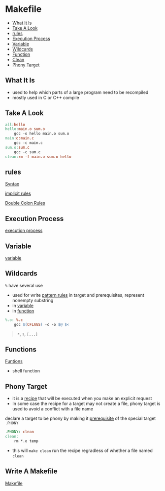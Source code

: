 # Makefile

* [What It Is](#what-it-is)
* [Take A Look ](#take-a-look-)
* [rules](#rules)
* [Execution Process](#execution-process)
* [Variable](#variable)
* [Wildcards](#wildcards)
* [Function](#function)
* [Clean](#clean)
* [Phony Target](#phony-target)

## What It Is

- used to help which parts of a large program need to be recompiled
- mostly used in C or C++ compile

## Take A Look 

```makefile
all:hello
hello:main.o sum.o
    gcc -o hello main.o sum.o
main:o:main.c
    gcc -c main.c
sum.o:sum.c
    gcc -c sum.c
clean:rm -f main.o sum.o hello
```

## rules

[Syntax](makefile-syntax.md)

[implicit rules](makefile-implicit-rules.md)

[Double Colon Rules]()

## Execution Process

[execution process](makefile-execution-process.md)

## Variable

[variable](makefile-variable.md)

## Wildcards

`%` have several use

- used for write [pattern rules](makefile-implicit-rules.md) in target and prerequisites, represent nonempty substring
- in [variable]()
- in [function]()

```makefile
%.o: %.c
    gcc $(CFLAGS) -c -o $@ $<
```

> `*`, `?`, `[...]` 

## Functions

[Funtions](makefile-functions.md)

- shell function

## Phony Target

- it is a [recipe](#rules) that will be executed when you make an explicit request
- In some case the recipe for a target may not create a file, phony target is used to avoid a conflict with a file name

declare a target to be phony by making it [prerequisite](#rules) of the special target `.PHONY`

```makefile
.PHONY: clean
clean:
    rm *.o temp
```

- this will `make clean` run the recipe regradless of whether a file named `clean`

## Write A Makefile

[Makefile](makefile-writing.md)


